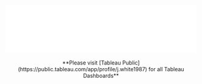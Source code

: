 <div style="width: 100%;">
    <img src="svg/tableau.svg">
</div>

<p style="text-align: center;">
**Please visit [Tableau Public](https://public.tableau.com/app/profile/j.white1987) for all Tableau Dashboards**
</p>
 
